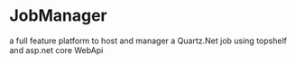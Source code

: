 # JobManager
a full feature platform to host and manager a Quartz.Net job using topshelf and asp.net core WebApi
